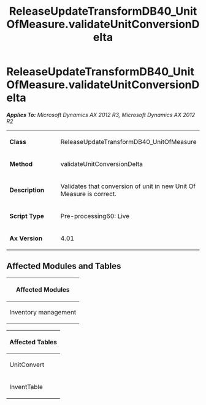 ﻿---
title: ReleaseUpdateTransformDB40_UnitOfMeasure.validateUnitConversionDelta
TOCTitle: ReleaseUpdateTransformDB40_UnitOfMeasure.validateUnitConversionDelta
ms:assetid: e1c5559b-21db-7d0c-a06d-0e73aaeec3b1
ms:mtpsurl: https://msdn.microsoft.com/en-us/library/JJ737338(v=AX.60)
ms:contentKeyID: 49711780
ms.date: 05/18/2015
mtps_version: v=AX.60
---

# ReleaseUpdateTransformDB40\_UnitOfMeasure.validateUnitConversionDelta 


_**Applies To:** Microsoft Dynamics AX 2012 R3, Microsoft Dynamics AX 2012 R2_

<table>
<colgroup>
<col style="width: 50%" />
<col style="width: 50%" />
</colgroup>
<tbody>
<tr class="odd">
<td><p><strong>Class</strong></p></td>
<td><p>ReleaseUpdateTransformDB40_UnitOfMeasure</p></td>
</tr>
<tr class="even">
<td><p><strong>Method</strong></p></td>
<td><p>validateUnitConversionDelta</p></td>
</tr>
<tr class="odd">
<td><p><strong>Description</strong></p></td>
<td><p>Validates that conversion of unit in new Unit Of Measure is correct.</p></td>
</tr>
<tr class="even">
<td><p><strong>Script Type</strong></p></td>
<td><p>Pre-processing60: Live</p></td>
</tr>
<tr class="odd">
<td><p><strong>Ax Version</strong></p></td>
<td><p>4.01</p></td>
</tr>
</tbody>
</table>


## Affected Modules and Tables

<table>
<colgroup>
<col style="width: 100%" />
</colgroup>
<thead>
<tr class="header">
<th><p>Affected Modules</p></th>
</tr>
</thead>
<tbody>
<tr class="odd">
<td><p>Inventory management</p></td>
</tr>
</tbody>
</table>


<table>
<colgroup>
<col style="width: 100%" />
</colgroup>
<thead>
<tr class="header">
<th><p>Affected Tables</p></th>
</tr>
</thead>
<tbody>
<tr class="odd">
<td><p>UnitConvert</p></td>
</tr>
<tr class="even">
<td><p>InventTable</p></td>
</tr>
</tbody>
</table>

  


